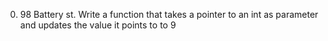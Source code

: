 0. 98 Battery st.
Write a function that takes a pointer to an int as parameter and updates the value it points to to 9
